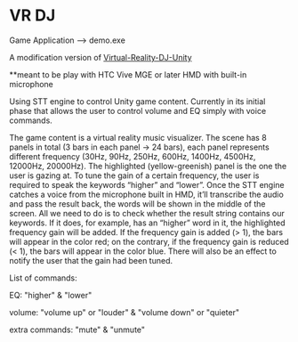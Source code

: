 # VR DJ
Game Application --> demo.exe

A modification version of [Virtual-Reality-DJ-Unity](https://github.com/khoslaventures/Virtual-Reality-DJ-Unity/blob/master/README.md)

**meant to be play with HTC Vive MGE or later HMD with built-in microphone

Using STT engine to control Unity game content. Currently in its initial phase that allows the user to control volume and EQ simply with voice commands.

The game content is a virtual reality music visualizer. The scene has 8 panels in total (3 bars in each panel -> 24 bars), each panel represents different frequency (30Hz, 90Hz, 250Hz, 600Hz, 1400Hz, 4500Hz, 12000Hz, 20000Hz).
The highlighted (yellow-greenish) panel is the one the user is gazing at. To tune the gain of a certain frequency, the user is required to speak the keywords “higher” and “lower”. Once the STT engine catches a voice from the microphone built in HMD, it’ll transcribe the audio and pass the result back, the words will be shown in the middle of the screen. All we need to do is to check whether the result string contains our keywords. If it does, for example, has an “higher” word in it, the highlighted frequency gain will be added. If the frequency gain is added (> 1), the bars will appear in the color red; on the contrary, if the frequency gain is reduced (< 1), the bars will appear in the color blue. There will also be an effect to notify the user that the gain had been tuned.

List of commands:

EQ: "higher" & "lower"

volume: "volume up" or "louder" & "volume down" or "quieter"

extra commands: "mute" & "unmute"
